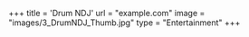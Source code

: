 +++
 title = 'Drum NDJ'
 url = "example.com"
 image = "images/3_DrumNDJ_Thumb.jpg"
 type = "Entertainment"
+++